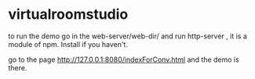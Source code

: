 # virtualroomstudio

to run the demo 
go in the web-server/web-dir/ and run http-server , it is a module of npm. Install if you haven't.

go to the page http://127.0.0.1:8080/indexForConv.html and the demo is there.